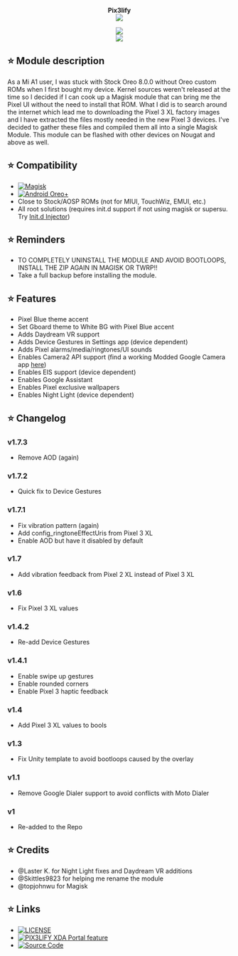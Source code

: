 <p align="center">
<b> Pix3lify</b><br>
  <img src="https://upload.wikimedia.org/wikipedia/commons/thumb/5/50/Google_Pixel_%28smartphone%29_logo.svg/800px-Google_Pixel_%28smartphone%29_logo.svg.png">
</p>

<p align="center">
 <a href="https://forum.xda-developers.com/apps/magisk/module-pixel-2-experience-t3757137"><img src="https://img.shields.io/badge/XDA-Thread-orange.svg"></a><br /><a href="https://t.me/PIX3LIFY"><img src="https://img.shields.io/badge/Telegram-Channel-blue.svg"></a>
</p>

## ⭐ Module description
As a Mi A1 user, I was stuck with Stock Oreo 8.0.0 without Oreo custom ROMs when I first bought my device. Kernel sources weren't released at the time so I decided if I can cook up a Magisk module that can bring me the Pixel UI without the need to install that ROM. What I did is to search around the internet which lead me to downloading the Pixel 3 XL factory images and I have extracted the files mostly needed in the new Pixel 3 devices. I've decided to gather these files and compiled them all into a single Magisk Module. This module can be flashed with other devices on Nougat and above as well.

## ⭐ Compatibility
* [![Magisk](https://img.shields.io/badge/Magisk-17%2B-00B39B.svg)](https://forum.xda-developers.com/apps/magisk/official-magisk-v7-universal-systemless-t3473445)
* [![Android Oreo+](https://img.shields.io/badge/Oreo-8.0+-blue.svg)](https://www.android.com/versions/oreo-8-0/)
* Close to Stock/AOSP ROMs (not for MIUI, TouchWiz, EMUI, etc.)
* All root solutions (requires init.d support if not using magisk or supersu. Try [Init.d Injector](https://forum.xda-developers.com/android/software-hacking/mod-universal-init-d-injector-wip-t3692105))

## ⭐ Reminders
* TO COMPLETELY UNINSTALL THE MODULE AND AVOID BOOTLOOPS, INSTALL THE ZIP AGAIN IN MAGISK OR TWRP!!
* Take a full backup before installing the module.

## ⭐ Features
* Pixel Blue theme accent
* Set Gboard theme to White BG with Pixel Blue accent
* Adds Daydream VR support
* Adds Device Gestures in Settings app (device dependent)
* Adds Pixel alarms/media/ringtones/UI sounds
* Enables Camera2 API support (find a working Modded Google Camera app [here](https://www.celsoazevedo.com/files/android/google*camera/))
* Enables EIS support (device dependent)
* Enables Google Assistant
* Enables Pixel exclusive wallpapers
* Enables Night Light (device dependent)

## ⭐ Changelog
### v1.7.3
* Remove AOD (again)

### v1.7.2
* Quick fix to Device Gestures

### v1.7.1
* Fix vibration pattern (again)
* Add config_ringtoneEffectUris from Pixel 3 XL
* Enable AOD but have it disabled by default

### v1.7
* Add vibration feedback from Pixel 2 XL instead of Pixel 3 XL

### v1.6
* Fix Pixel 3 XL values

### v1.4.2
* Re-add Device Gestures

### v1.4.1
* Enable swipe up gestures
* Enable rounded corners
* Enable Pixel 3 haptic feedback

### v1.4
* Add Pixel 3 XL values to bools

### v1.3
* Fix Unity template to avoid bootloops caused by the overlay

### v1.1
* Remove Google Dialer support to avoid conflicts with Moto Dialer

### v1
* Re-added to the Repo

## ⭐ Credits
* @Laster K. for Night Light fixes and Daydream VR additions
* @Skittles9823 for helping me rename the module
* @topjohnwu for Magisk

## ⭐ Links
* [![LICENSE](https://img.shields.io/github/license/Magisk-Modules-Repo/Pix3lify.svg)](https://github.com/Magisk-Modules-Repo/Pix3lify/blob/master/LICENSE)
* [![PIX3LIFY XDA Portal feature](https://img.shields.io/badge/XDA-Portal-orange.svg)](https://www.xda-developers.com/pixel-2-experience-magisk-module/)
* [![Source Code](https://img.shields.io/badge/Github-Source-black.svg)](https://github.com/Magisk-Modules-Repo/Pix3lify)
